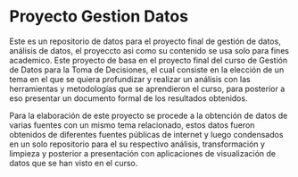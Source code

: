 # Proyecto Gestion Datos
Este es un repositorio de datos para el proyecto final de  gestión de datos, análisis de datos, el proyeccto asi como su contenido se usa
solo para fines academico.
Este proyecto de basa en el proyecto final del curso de Gestión de Datos para la Toma de Decisiones, el cual consiste en la elección de un tema en el que se quiera profundizar y realizar un análisis con las herramientas y metodologías que se aprendieron el curso, para posterior a eso presentar un documento formal de los resultados obtenidos.

Para la elaboración de este proyecto se procede a la obtención de datos de varias fuentes con un mismo tema relacionado, estos datos fueron obtenidos de diferentes fuentes públicas de internet y luego condensados en un solo repositorio para el su respectivo análisis, transformación y limpieza y posterior a presentación con aplicaciones de visualización de datos que se han visto en el curso.

